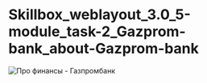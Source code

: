 # Skillbox_weblayout_3.0_5-module_task-2_Gazprom-bank_about-Gazprom-bank
![Про финансы - Газпромбанк](https://github.com/user-attachments/assets/b9b7592b-80ba-4762-8878-bbd796a14995)
